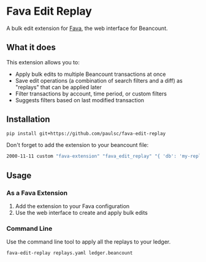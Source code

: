 # Fava Edit Replay

A bulk edit extension for [Fava](https://beancount.github.io/fava/), the web interface for Beancount.

## What it does

This extension allows you to:
- Apply bulk edits to multiple Beancount transactions at once
- Save edit operations (a combination of search filters and a diff) as "replays" that can be applied later
- Filter transactions by account, time period, or custom filters
- Suggests filters based on last modified transaction

## Installation

```bash
pip install git+https://github.com/paulsc/fava-edit-replay
```

Don't forget to add the extension to your beancount file:
```bash
2000-11-11 custom "fava-extension" "fava_edit_replay" "{ 'db': 'my-replays.yaml' }"
```

## Usage

### As a Fava Extension

1. Add the extension to your Fava configuration
2. Use the web interface to create and apply bulk edits

### Command Line

Use the command line tool to apply all the replays to your ledger.
```bash
fava-edit-replay replays.yaml ledger.beancount
```
